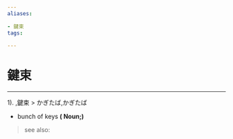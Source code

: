 ```yaml
---
aliases:
    
- 鍵束
tags:
    
---
```


# 鍵束
---
1).
,鍵束 > かぎたば,かぎたば

- bunch of keys
**( Noun;)**
> see also: 
            